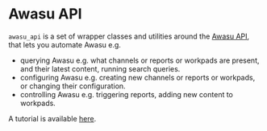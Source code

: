 # Awasu API

`awasu_api` is a set of wrapper classes and utilities around the [Awasu API](<https://awasu.com/api>), that lets you automate Awasu e.g.
- querying Awasu e.g. what channels or reports or workpads are present, and their latest content, running search queries.
- configuring Awasu e.g. creating new channels or reports or workpads, or changing their configuration.
- controlling Awasu e.g. triggering reports, adding new content to workpads.

A tutorial is available [here](https://awasu.com/weblog/awasu-api/>).
